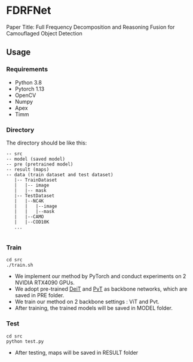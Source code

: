 # FDRFNet

Paper Title: Full Frequency Decomposition and  Reasoning Fusion for Camouflaged Object Detection



## Usage
### Requirements
* Python 3.8
* Pytorch 1.13
* OpenCV
* Numpy
* Apex
* Timm


### Directory
The directory should be like this:

````
-- src 
-- model (saved model)
-- pre (pretrained model)
-- result (maps)
-- data (train dataset and test dataset)
   |-- TrainDataset
   |   |-- image
   |   |-- mask
   |-- TestDataset
   |   |--NC4K
   |   |   |--image
   |   |   |--mask
   |   |--CAMO
   |   |--COD10K
   ...
   
````



### Train
```
cd src
./train.sh
```
* We implement our method by PyTorch and conduct experiments on 2 NVIDIA RTX4090 GPUs.
* We adopt pre-trained [DeiT](https://dl.fbaipublicfiles.com/deit/deit_base_distilled_patch16_384-d0272ac0.pth) and [PvT](https://github.com/whai362/PVT/releases/download/v2/pvt_v2_b3.pth) as backbone networks, which are saved in PRE folder.
* We train our method on 2 backbone settings : ViT and Pvt.
* After training, the trained models will be saved in MODEL folder.

### Test

```
cd src
python test.py
```
* After testing, maps will be saved in RESULT folder


